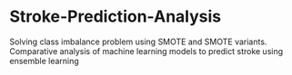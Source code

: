 # Stroke-Prediction-Analysis
Solving class imbalance problem using SMOTE and SMOTE variants.
Comparative analysis of machine learning models to predict stroke using ensemble learning
